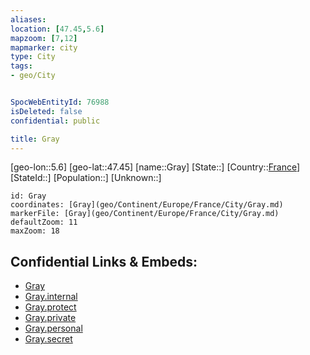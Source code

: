 ```yaml
---
aliases: 
location: [47.45,5.6]
mapzoom: [7,12] 
mapmarker: city 
type: City
tags:
- geo/City


SpocWebEntityId: 76988
isDeleted: false
confidential: public

title: Gray
---
```

[geo-lon::5.6]
[geo-lat::47.45]
[name::Gray]
[State::]
[Country::[France](geo/Continent/Europe/France.md)]
[StateId::]
[Population::]
[Unknown::]


```leaflet
id: Gray
coordinates: [Gray](geo/Continent/Europe/France/City/Gray.md)
markerFile: [Gray](geo/Continent/Europe/France/City/Gray.md)
defaultZoom: 11 
maxZoom: 18
```


## Confidential Links & Embeds: 
- [Gray](../../../../../../_public/geo/Continent/Europe/France/City/Gray.md) 
- [Gray.internal](../../../../../../_internal/geo/Continent/Europe/France/City/Gray.internal.md) 
- [Gray.protect](../../../../../../_protect/geo/Continent/Europe/France/City/Gray.protect.md) 
- [Gray.private](../../../../../../_private/geo/Continent/Europe/France/City/Gray.private.md) 
- [Gray.personal](../../../../../../_personal/geo/Continent/Europe/France/City/Gray.personal.md) 
- [Gray.secret](../../../../../../_secret/geo/Continent/Europe/France/City/Gray.secret.md) 
